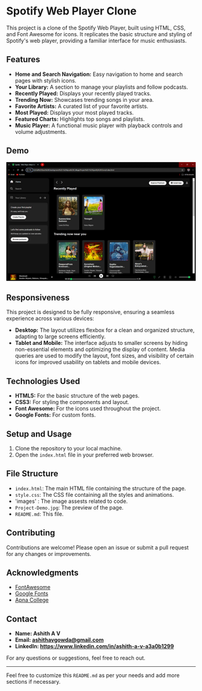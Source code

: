 # Spotify Web Player Clone

This project is a clone of the Spotify Web Player, built using HTML, CSS, and Font Awesome for icons. It replicates the basic structure and styling of Spotify's web player, providing a familiar interface for music enthusiasts.

## Features

- **Home and Search Navigation:** Easy navigation to home and search pages with stylish icons.
- **Your Library:** A section to manage your playlists and follow podcasts.
- **Recently Played:** Displays your recently played tracks.
- **Trending Now:** Showcases trending songs in your area.
- **Favorite Artists:** A curated list of your favorite artists.
- **Most Played:** Displays your most played tracks.
- **Featured Charts:** Highlights top songs and playlists.
- **Music Player:** A functional music player with playback controls and volume adjustments.

## Demo

![Project Demo](Project-Demo.jpg)

## Responsiveness

This project is designed to be fully responsive, ensuring a seamless experience across various devices:

- **Desktop:** The layout utilizes flexbox for a clean and organized structure, adapting to large screens efficiently.
- **Tablet and Mobile:** The interface adjusts to smaller screens by hiding non-essential elements and optimizing the display of content. Media queries are used to modify the layout, font sizes, and visibility of certain icons for improved usability on tablets and mobile devices.

## Technologies Used

- **HTML5:** For the basic structure of the web pages.
- **CSS3:** For styling the components and layout.
- **Font Awesome:** For the icons used throughout the project.
- **Google Fonts:** For custom fonts.

## Setup and Usage

1. Clone the repository to your local machine.
2. Open the `index.html` file in your preferred web browser.
   
## File Structure

- `index.html`: The main HTML file containing the structure of the page.
- `style.css`: The CSS file containing all the styles and animations.
- 'images' : The image assests related to code.
- `Project-Demo.jpg`: The preview of the page.
- `README.md`: This file.

## Contributing

Contributions are welcome! Please open an issue or submit a pull request for any changes or improvements.

## Acknowledgments

- [FontAwesome](https://fontawesome.com/)
- [Google Fonts](https://fonts.google.com/)
- [Apna College](https://www.apnacollege.in/home-post-login)

## Contact
- **Name: Ashith A V**
- **Email: ashithavgowda@gmail.com**
- **LinkedIn: https://www.linkedin.com/in/ashith-a-v-a3a0b1299**

For any questions or suggestions, feel free to reach out.

---

Feel free to customize this `README.md` as per your needs and add more sections if necessary.
